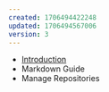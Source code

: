 ```yaml
---
created: 1706494422248
updated: 1706494567006
version: 3
---
```


- [Introduction](docs/2024-01-29-10-13-52-vm43.md)
- <span id="2024-01-29-10-16-01-y7wx">Markdown Guide</span>
- <span id="2024-01-29-10-15-16-6vfj">Manage Repositories</span>
